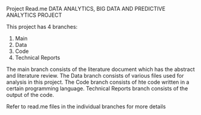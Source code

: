Project Read.me
DATA ANALYTICS, BIG DATA AND PREDICTIVE ANALYTICS PROJECT

This project has 4 branches:
1. Main
2. Data
3. Code
4. Technical Reports

The main branch consists of the literature document which has the abstract and literature review.
The Data branch consists of various files used for analysis in this project.
The Code branch consists of hte code written in a certain programming language.
Technical Reports branch consists of the output of the code.

Refer to read.me files in the individual branches for more details
